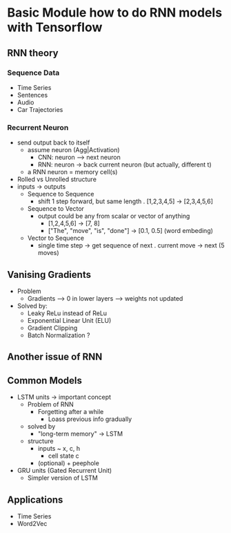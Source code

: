 # Basic Module how to do RNN models with Tensorflow

## RNN theory

### Sequence Data

- Time Series
- Sentences
- Audio
- Car Trajectories

### Recurrent Neuron

- send output back to itself
  - assume neuron (Agg|Activation)
    - CNN: neuron --> next neuron
    - RNN: neuron -> back current neuron (but actually, different t)
  - a RNN neuron = memory cell(s)
- Rolled vs Unrolled structure
- inputs -> outputs
  - Sequence to Sequence
    - shift 1 step forward, but same length
      . [1,2,3,4,5] -> [2,3,4,5,6]
  - Sequence to Vector
    - output could be any from scalar or vector of anything
      - [1,2,4,5,6] -> [7, 8]
      - ["The", "move", "is", "done"] -> [0.1, 0.5] (word embeding)
  - Vector to Sequence
    - single time step -> get sequence of next
      . current move -> next (5 moves)

## Vanising Gradients

- Problem
  - Gradients --> 0 in lower layers --> weights not updated
- Solved by:
  - Leaky ReLu instead of ReLu
  - Exponential Linear Unit (ELU)
  - Gradient Clipping
  - Batch Normalization ?

## Another issue of RNN

## Common Models

- LSTM units -> important concept
  - Problem of RNN
    - Forgetting after a while
      - Loass previous info gradually
  - solved by
    - "long-term memory" -> LSTM
  - structure
    - inputs ~ x, c, h
      - cell state c
    - (optional) + peephole
- GRU units (Gated Recurrent Unit)
  - Simpler version of LSTM

## Applications

- Time Series
- Word2Vec
